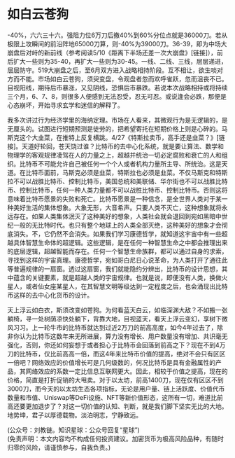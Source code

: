 # 如白云苍狗

-40%，六六三十六。强阻力位6万刀后撤40%到60%分位点就是36000刀。若从极限上攻瞬间的前沿阵地65000刀算，则-40%为39000刀。36-39，即为中场大崩盘后对峙的新前线（参考阅读5/10《距离下半场还差一次大崩盘》[链接]），前后扩大一些则为35-40，再扩大一些则为30-45。一线、二线、三线，层层递进，层层防守。519大崩盘之后，至6月双方进入战略相持阶段。互不相让，欲生啖对方而不能。市场如白云苍狗，须臾变盘，令观盘者忽而欢呼雀跃，忽而沮丧不已。目视阳线，期待后市暴涨，又见阴线，恐惧后市暴跌。若说本次战略相持或将持续三个月，6、7、8，则很多人便感到无法忍受，忍无可忍。或说逢会必跌，那便是心态崩坏，开始寻求玄学和迷信的解释了。

我多次讲过行为经济学里的海纳定理。市场在人看来，其微观行为是无逻辑的，是无厘头的。试图进行短期预测是徒劳的，把希望寄托在短期价格上则是心碎的。马斯克这个大韭菜，在推特上反复横跳。4/27《特斯拉卖币，高手还是韭菜？》[链接]。天道好轮回，苍天饶过谁？比特币的去中心化系统，就是要让算法、数学和物理学的客观规律凌驾在人的力量之上，超越并统治一切必定腐败和衰亡的人和组织。比特币不可能允许自己被任何一个个人或者机构力量所主导、所统治。这是天道。在比特币面前，马斯克必须是韭菜，特斯拉也必须是韭菜。不仅马斯克和特斯拉不可以战胜比特币、控制比特币，美国总统和美联储、华尔街也不可以战胜比特币、控制比特币，任何一种人类力量都不可以战胜比特币、控制比特币。否则这将意味着比特币愿景的失败和死亡。比特币愿景是一种信念，是全世界人类对于某一种美好生活的集体想象。大象无形，大音希声。只要人类不灭亡，这种想象就将永远存在。如果人类集体泯灭了这种美好的想象，人类社会就会退回到宛如黑暗中世纪一般的无比特时代。也只有整个地球上的人类全部灭绝，这种美好的想象才会彻底消失。不，它仍然不会消失。如果我们学习康德哲学，就知道这宇宙中有一些超越具体智慧生命体的超逻辑。这些逻辑，是在任何一种智慧生命之中都会推理出来的底层逻辑，超越智能而存在。任何一个智慧生命族群，都可以通过自身的求索，寻找到这样的宇宙真理。康德哲学，宛如哥白尼日心说革命，为人类打开了通往此等普遍规律的一扇窗。透过这扇窗，我们就能隐约分辨出，比特币的设计思想，其中蕴含的关键要素，就是超越人类的宇宙规律。也就是说，即便没有人类，换做火星人，或者仙女座某星人，在其智慧文明等级达到一定程度之后，也会涌现出比特币这样的去中心化货币的设计。

天上浮云如白衣，斯须改变如苍狗。为何看蓝天白云，如临深渊大敌？不如搬一张躺椅，寻一处树荫凉快处躺下，背靠大地，目视蓝天，看天上浮云变幻，享树下微风习习。上一轮牛市的比特币就达到过近2万刀的前高高度，如今4年过去了，除非你认为比特币这数年来无所进展，算力没有增长、用户数量没有增加、共识毫无强化，否则，你还如何妄想于或者担心于比特币会回落到前高之下？现在不到4万刀的比特币，仅比前高高一倍，而这4年来比特币价值的提高，绝对不会只有区区一倍吧？网络效应的价值增长可是几何级数的，何况比特币是具有金融属性的产品，其网络效应的系数一定比信息互联网更大。因此，相较于价值之提高，现在的价格，简直是打折促销的大甩卖。对于以太坊，前高1400刀，现在仅有区区不到3000刀，而今天的以太坊生态各项指标，无论是用户量、链上活跃度、价值代币数量和市值、Uniswap等DeFi设施、NFT等新价值形态，这所有一切，难道比前高还要更加退步了？对这一切价值的认知、判断，就是我们脚下坚实无比的大地。地势坤，君子以厚德载物。淡泊明志，宁静致远。

(公众号：刘教链。知识星球：公众号回复“星球”) \
(免责声明：本文内容均不构成任何投资建议。加密货币为极高风险品种，有随时归零的风险，请谨慎参与，自我负责。)
